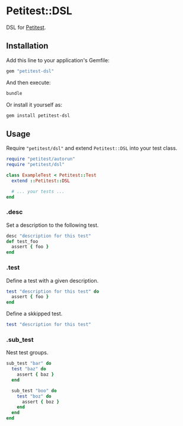 # Petitest::DSL

DSL for [Petitest](https://github.com/petitest/petitest-dsl).

## Installation

Add this line to your application's Gemfile:

```ruby
gem "petitest-dsl"
```

And then execute:

```bash
bundle
```

Or install it yourself as:

```bash
gem install petitest-dsl
```

## Usage

Require `"petitest/dsl"` and extend `Petitest::DSL` into your test class.

```ruby
require "petitest/autorun"
require "petitest/dsl"

class ExampleTest < Petitest::Test
  extend ::Petitest::DSL

  # ... your tests ...
end
```

### .desc

Set a description to the following test.

```ruby
desc "description for this test"
def test_foo
  assert { foo }
end
```

### .test

Define a test with a given description.

```ruby
test "description for this test" do
  assert { foo }
end
```

Define a skkipped test.

```ruby
test "description for this test"
```

### .sub_test

Nest test groups.

```ruby
sub_test "bar" do
  test "baz" do
    assert { baz }
  end

  sub_test "boo" do
    test "boz" do
      assert { boz }
    end
  end
end
```
